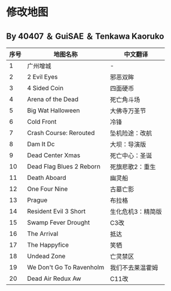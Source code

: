 # 修改地图
## By 40407 ＆ GuiSAE ＆ Tenkawa Kaoruko
| 序号 | 地图名称                     | 中文翻译               |
|------|-----------------------------|----------------------|
| 1    | 广州增城                   | -                    |
| 2    | 2 Evil Eyes                | 邪恶双眸             |
| 3    | 4 Sided Coin               | 四面硬币             |
| 4    | Arena of the Dead          | 死亡角斗场           |
| 5    | Big Wat Halloween          | 大佛寺万圣节         |
| 6    | Cold Front                 | 冷锋                 |
| 7    | Crash Course: Rerouted     | 坠机险途：改航       |
| 8    | Dam It Dc                  | 大坝：导演版         |
| 9    | Dead Center Xmas           | 死亡中心：圣诞       |
| 10   | Dead Flag Blues 2 Reborn   | 死旗悲歌2：重生      |
| 11   | Death Aboard               | 幽灵船               |
| 12   | One Four Nine              | 古墓亡影             |
| 13   | Prague                     | 布拉格               |
| 14   | Resident Evil 3 Short      | 生化危机3：精简版    |
| 15   | Swamp Fever Drought        | C3改                 |
| 16   | The Arrival                | 抵达                 |
| 17   | The Happyfice              | 笑牺                 |
| 18   | Undead Zone                | 亡灵禁区             |
| 19   | We Don't Go To Ravenholm   | 我们不去莱温霍姆     |
| 20   | Dead Air Redux Aw          | C11改                |
 

